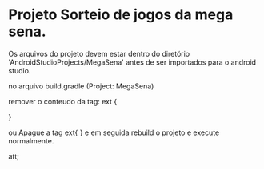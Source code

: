 # Projeto Sorteio de jogos da mega sena.
 
Os arquivos do projeto devem estar dentro do diretório 'AndroidStudioProjects/MegaSena' antes de ser importados para o android studio.

no arquivo build.gradle (Project: MegaSena)

remover o conteudo da tag:
ext {

}

ou
Apague a tag ext{ } e em seguida rebuild o projeto e execute normalmente.



att;
